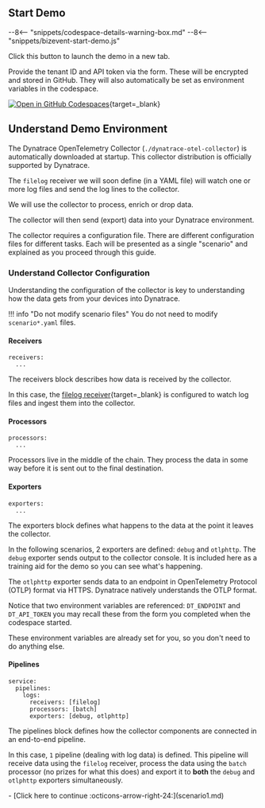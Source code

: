 ## Start Demo

--8<-- "snippets/codespace-details-warning-box.md"
--8<-- "snippets/bizevent-start-demo.js"

Click this button to launch the demo in a new tab.

Provide the tenant ID and API token via the form. These will be encrypted and stored in GitHub. They will also automatically be set as environment variables in the codespace.

[![Open in GitHub Codespaces](https://github.com/codespaces/badge.svg)](https://codespaces.new/dynatrace/demo-opentelemetry-patterns){target=_blank}

## Understand Demo Environment

The Dynatrace OpenTelemetry Collector (`./dynatrace-otel-collector`) is automatically downloaded at startup. This collector distribution is officially supported by Dynatrace.

The `filelog` receiver we will soon define (in a YAML file) will watch one or more log files and send the log lines to the collector.

We will use the collector to process, enrich or drop data.

The collector will then send (export) data into your Dynatrace environment.

The collector requires a configuration file. There are different configuration files for different tasks. Each will be presented as a single "scenario" and explained as you proceed through this guide.

### Understand Collector Configuration

Understanding the configuration of the collector is key to understanding how the data gets from your devices into Dynatrace.

!!! info "Do not modify scenario files"
    You do not need to modify `scenario*.yaml` files.

#### Receivers

```
receivers:
  ...
```

The receivers block describes how data is received by the collector.

In this case, the [filelog receiver](https://github.com/open-telemetry/opentelemetry-collector-contrib/tree/main/receiver/filelogreceiver){target=_blank} is configured to watch log files and ingest them into the collector.

#### Processors

```
processors:
  ...
```

Processors live in the middle of the chain. They process the data in some way before it is sent out to the final destination.

#### Exporters

```
exporters:
  ...
```

The exporters block defines what happens to the data at the point it leaves the collector.

In the following scenarios, 2 exporters are defined: `debug` and `otlphttp`. The `debug` exporter sends output to the collector console. It is included here as a training aid for the demo so you can see what's happening.

The `otlphttp` exporter sends data to an endpoint in OpenTelemetry Protocol (OTLP) format via HTTPS. Dynatrace natively understands the OTLP format.

Notice that two environment variables are referenced: `DT_ENDPOINT` and `DT_API_TOKEN` you may recall these from the form you completed when the codespace started.

These environment variables are already set for you, so you don't need to do anything else.

#### Pipelines

```
service:
  pipelines:
    logs:
      receivers: [filelog]
      processors: [batch]
      exporters: [debug, otlphttp]
```

The pipelines block defines how the collector components are connected in an end-to-end pipeline.

In this case, `1` pipeline (dealing with log data) is defined. This pipeline will receive data using the `filelog` receiver, process the data using the `batch` processor (no prizes for what this does) and export it to **both** the `debug` and `otlphttp` exporters simultaneously.

<div class="grid cards" markdown>
- [Click here to continue :octicons-arrow-right-24:](scenario1.md)
</div>
